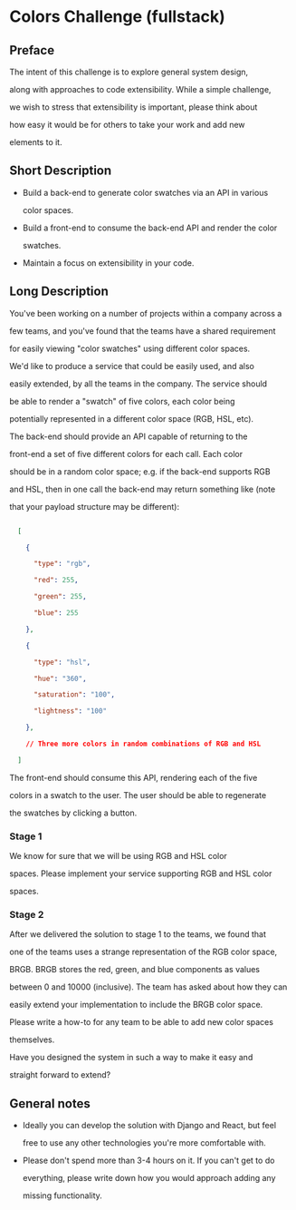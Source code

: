 # Colors Challenge (fullstack)



## Preface



The intent of this challenge is to explore general system design, 

along with approaches to code extensibility. While a simple challenge,

we wish to stress that extensibility is important, please think about

how easy it would be for others to take your work and add new 

elements to it.



## Short Description



 * Build a back-end to generate color swatches via an API in various

   color spaces.



 * Build a front-end to consume the back-end API and render the color

   swatches.

   

 * Maintain a focus on extensibility in your code.



## Long Description



You've been working on a number of projects within a company across a

few teams, and you've found that the teams have a shared requirement

for easily viewing "color swatches" using different color spaces.



We'd like to produce a service that could be easily used, and also

easily extended, by all the teams in the company. The service should

be able to render a "swatch" of five colors, each color being

potentially represented in a different color space (RGB, HSL, etc).



The back-end should provide an API capable of returning to the

front-end a set of five different colors for each call. Each color

should be in a random color space; e.g. if the back-end supports RGB

and HSL, then in one call the back-end may return something like (note

that your payload structure may be different):



```json

  [

    {

      "type": "rgb",

      "red": 255,

      "green": 255,

      "blue": 255

    },

    {

      "type": "hsl",

      "hue": "360",

      "saturation": "100",

      "lightness": "100"

    },

    // Three more colors in random combinations of RGB and HSL

  ]

```



The front-end should consume this API, rendering each of the five

colors in a swatch to the user. The user should be able to regenerate

the swatches by clicking a button.



### Stage 1



We know for sure that we will be using RGB and HSL color

spaces. Please implement your service supporting RGB and HSL color

spaces.



### Stage 2



After we delivered the solution to stage 1 to the teams, we found that

one of the teams uses a strange representation of the RGB color space,

BRGB. BRGB stores the red, green, and blue components as values

between 0 and 10000 (inclusive). The team has asked about how they can

easily extend your implementation to include the BRGB color space.



Please write a how-to for any team to be able to add new color spaces

themselves. 



Have you designed the system in such a way to make it easy and 

straight forward to extend?



## General notes



  * Ideally you can develop the solution with Django and React, but feel

    free to use any other technologies you're more comfortable with.



  * Please don't spend more than 3-4 hours on it. If you can't get to do

    everything, please write down how you would approach adding any 

    missing functionality.